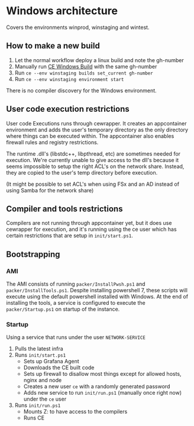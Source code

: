 # Windows architecture

Covers the environments winprod, winstaging and wintest.

## How to make a new build

1. Let the normal workflow deploy a linux build and note the gh-number
2. Manually run [CE Windows Build](https://github.com/compiler-explorer/compiler-explorer/actions/workflows/deploy-win.yml) with the same gh-number
3. Run `ce --env winstaging builds set_current gh-number`
4. Run `ce --env winstaging environment start`

There is no compiler discovery for the Windows environment.

## User code execution restrictions

User code Executions runs through cewrapper. It creates an appcontainer environment and adds the user's temporary directory as the only directory where things can be executed within. The appcontainer also enables firewall rules and registry restrictions.

The runtime .dll's (libstdc++, libpthread, etc) are sometimes needed for execution. We're currently unable to give access to the dll's because it seems impossible to setup the right ACL's on the network share. Instead, they are copied to the user's temp directory before execution.

(It might be possible to set ACL's when using FSx and an AD instead of using Samba for the network share)

## Compiler and tools restrictions

Compilers are not running through appcontainer yet, but it does use cewrapper for execution, and it's running using the ce user which has certain restrictions that are setup in `init/start.ps1`.

## Bootstrapping

### AMI

The AMI consists of running `packer/InstallPwsh.ps1` and `packer/InstallTools.ps1`. Despite installing powershell 7, these scripts will execute using the default powershell installed with Windows. At the end of installing the tools, a service is configured to execute the `packer/Startup.ps1` on startup of the instance.

### Startup

Using a service that runs under the user `NETWORK-SERVICE`

1. Pulls the latest infra
2. Runs `init/start.ps1`
   - Sets up Grafana Agent
   - Downloads the CE built code
   - Sets up firewall to disallow most things except for allowed hosts, nginx and node
   - Creates a new user `ce` with a randomly generated password
   - Adds new service to run `init/run.ps1` (manually once right now) under the `ce` user
3. Runs `init/run.ps1`
   - Mounts Z: to have access to the compilers
   - Runs CE
